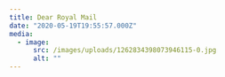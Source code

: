 ```yaml
---
title: Dear Royal Mail
date: "2020-05-19T19:55:57.000Z"
media:
  - image:
      src: /images/uploads/1262834398073946115-0.jpg
      alt: ""
---
```

